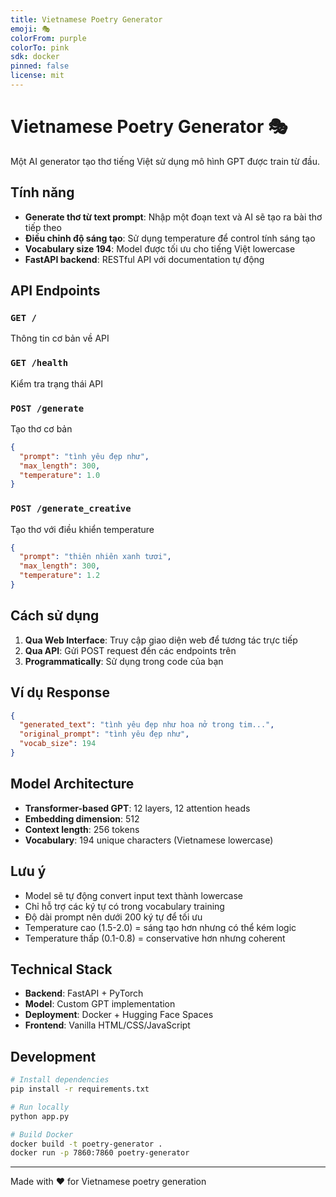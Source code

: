 ```yaml
---
title: Vietnamese Poetry Generator
emoji: 🎭
colorFrom: purple
colorTo: pink
sdk: docker
pinned: false
license: mit
---
```


# Vietnamese Poetry Generator 🎭

Một AI generator tạo thơ tiếng Việt sử dụng mô hình GPT được train từ đầu.

## Tính năng

- **Generate thơ từ text prompt**: Nhập một đoạn text và AI sẽ tạo ra bài thơ tiếp theo
- **Điều chỉnh độ sáng tạo**: Sử dụng temperature để control tính sáng tạo
- **Vocabulary size 194**: Model được tối ưu cho tiếng Việt lowercase
- **FastAPI backend**: RESTful API với documentation tự động

## API Endpoints

### `GET /`
Thông tin cơ bản về API

### `GET /health`
Kiểm tra trạng thái API

### `POST /generate`
Tạo thơ cơ bản
```json
{
  "prompt": "tình yêu đẹp như",
  "max_length": 300,
  "temperature": 1.0
}
```

### `POST /generate_creative`
Tạo thơ với điều khiển temperature
```json
{
  "prompt": "thiên nhiên xanh tươi",
  "max_length": 300,
  "temperature": 1.2
}
```

## Cách sử dụng

1. **Qua Web Interface**: Truy cập giao diện web để tương tác trực tiếp
2. **Qua API**: Gửi POST request đến các endpoints trên
3. **Programmatically**: Sử dụng trong code của bạn

## Ví dụ Response

```json
{
  "generated_text": "tình yêu đẹp như hoa nở trong tim...",
  "original_prompt": "tình yêu đẹp như",
  "vocab_size": 194
}
```

## Model Architecture

- **Transformer-based GPT**: 12 layers, 12 attention heads
- **Embedding dimension**: 512
- **Context length**: 256 tokens
- **Vocabulary**: 194 unique characters (Vietnamese lowercase)

## Lưu ý

- Model sẽ tự động convert input text thành lowercase
- Chỉ hỗ trợ các ký tự có trong vocabulary training
- Độ dài prompt nên dưới 200 ký tự để tối ưu
- Temperature cao (1.5-2.0) = sáng tạo hơn nhưng có thể kém logic
- Temperature thấp (0.1-0.8) = conservative hơn nhưng coherent

## Technical Stack

- **Backend**: FastAPI + PyTorch
- **Model**: Custom GPT implementation
- **Deployment**: Docker + Hugging Face Spaces
- **Frontend**: Vanilla HTML/CSS/JavaScript

## Development

```bash
# Install dependencies
pip install -r requirements.txt

# Run locally
python app.py

# Build Docker
docker build -t poetry-generator .
docker run -p 7860:7860 poetry-generator
```

---

Made with ❤️ for Vietnamese poetry generation 